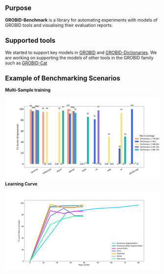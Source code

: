 ## Purpose

**GROBID-Benchmark** is a library for automating experiments with models of GROBID tools and visualising their evaluation reports. 

## Supported tools 

We started to support key models in [GROBID](https://github.com/kermitt2/grobid) and [GROBID-Dictionaries](https://github.com/MedKhem/grobid-dictionaries). We are working on supporting the models of other tools in the GROBID family such as [GROBID-Cat](https://github.com/MedKhem/grobid-cat) 

## Example of Benchmarking Scenarios




__Multi-Sample training__

![MultiSample Training](img/Histo_lexical-entryEngineered.png)


__Learning Curve__

![GROBID Dictionaries Structure](img/Chart_DLF.png)
